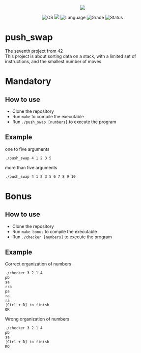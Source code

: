 
<p align="center">
    <img src="https://game.42sp.org.br/static/assets/achievements/push_swapm.png">
</p>

<p align="center">
    <img src="https://img.shields.io/badge/OS-Linux-blue" alt="OS">
    <img src="https://img.shields.io/tokei/lines/github/JoaolSoares/Push_swap_42?color=critical">
    <img src="https://img.shields.io/badge/Language-C%20%7C%20C%2B%2B-orange.svg" alt="Language">
    <img src="https://img.shields.io/badge/Grade-125%2F100-brightgreen.svg" alt="Grade">
    <img src="https://img.shields.io/badge/Status-Completed-brightgreen.svg" alt="Status">
</p>

# push_swap
The seventh project from 42<br>
This project is about sorting data on a stack, with a limited set of instructions, and the smallest number of moves.

# Mandatory
## How to use
- Clone the repository
- Run `make` to compile the executable
- Run `./push_swap [numbers]` to execute the program

## Example
one to five arguments
``` bash
./push_swap 4 1 2 3 5
```

more than five arguments
``` bash
./push_swap 4 1 2 3 5 6 7 8 9 10
```


# Bonus
## How to use
- Clone the repository
- Run `make bonus` to compile the executable
- Run `./checker [numbers]` to execute the program

## Example
Correct organization of numbers
``` bash
./checker 3 2 1 4
pb
sa
rra
pa
ra
ra
[Ctrl + D] to finish
OK
```

Wrong organization of numbers
``` bash
./checker 3 2 1 4
pb
sa
[Ctrl + D] to finish
KO
```

